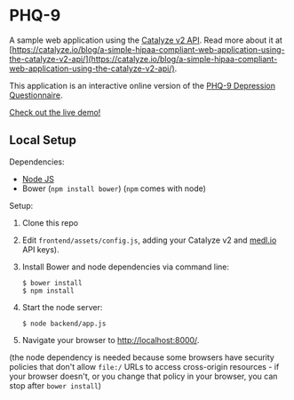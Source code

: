 # PHQ-9

A sample web application using the [Catalyze v2 API](https://catalyze.io). Read more about it at [https://catalyze.io/blog/a-simple-hipaa-compliant-web-application-using-the-catalyze-v2-api/](https://catalyze.io/blog/a-simple-hipaa-compliant-web-application-using-the-catalyze-v2-api/).

This application is an interactive online version of the [PHQ-9 Depression Questionnaire](http://www.integration.samhsa.gov/images/res/PHQ%20-%20Questions.pdf).

[Check out the live demo!](http://catalyzeio.github.io/PHQ9/)

## Local Setup
Dependencies:

* [Node JS](http://nodejs.org/)
* Bower (`npm install bower`) (`npm` comes with node)

Setup:

1. Clone this repo
2. Edit `frontend/assets/config.js`, adding your Catalyze v2 and [medl.io](http://medl.io) API keys).
3. Install Bower and node dependencies via command line:
    
    ```
    $ bower install
    $ npm install
    ```
4. Start the node server:
    
    ```
    $ node backend/app.js
    ```
5. Navigate your browser to [http://localhost:8000/](http://localhost:8000/).

(the node dependency is needed because some browsers have security policies that don't allow `file:/` URLs to access cross-origin resources - if your browser doesn't, or you change that policy in your browser, you can stop after `bower install`)

